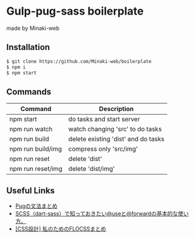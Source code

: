 # Gulp-pug-sass boilerplate  
made by Minaki-web

## Installation  
```bash
$ git clone https://github.com/Minaki-web/boilerplate  
$ npm i  
$ npm start
```

## Commands  
| Command           | Description                          |
| ----------------- | ------------------------------------ |
| npm start         | do tasks and start server            |
| npm run watch     | watch changing 'src'  to do tasks    |
| npm run build     | delete existing 'dist'  and do tasks |
| npm run build/img | compress only 'src/img'              |
| npm run reset     | delete 'dist'                        |
| npm run reset/img | delete 'dist/img'                    |

## Useful Links  
- [Pugの文法まとめ](https://k5-n.com/pug-grammar/)
- [SCSS（dart-sass）で知っておきたい@useと@forwardの基本的な使い方。](https://arrown-blog.com/scss-use-forward/)
- [[CSS設計] 私のためのFLOCSSまとめ](https://qiita.com/super-mana-chan/items/644c6827be954c8db2c0)